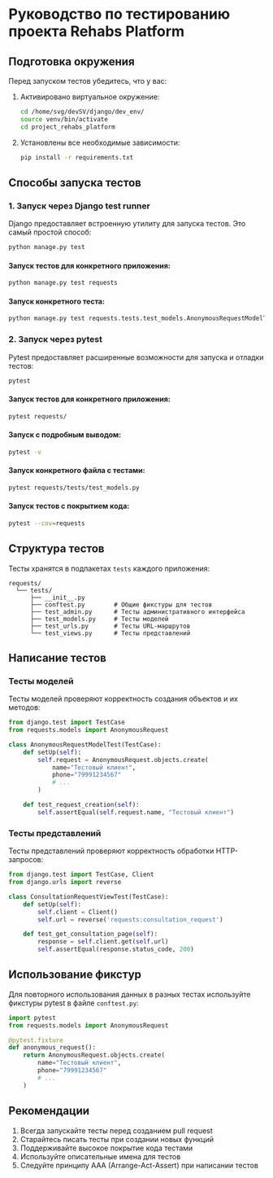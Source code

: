 # Руководство по тестированию проекта Rehabs Platform

## Подготовка окружения

Перед запуском тестов убедитесь, что у вас:

1. Активировано виртуальное окружение:

   ```bash
   cd /home/svg/devSV/django/dev_env/
   source venv/bin/activate
   cd project_rehabs_platform
   ```

2. Установлены все необходимые зависимости:
   ```bash
   pip install -r requirements.txt
   ```

## Способы запуска тестов

### 1. Запуск через Django test runner

Django предоставляет встроенную утилиту для запуска тестов. Это самый простой способ:

```bash
python manage.py test
```

#### Запуск тестов для конкретного приложения:

```bash
python manage.py test requests
```

#### Запуск конкретного теста:

```bash
python manage.py test requests.tests.test_models.AnonymousRequestModelTest
```

### 2. Запуск через pytest

Pytest предоставляет расширенные возможности для запуска и отладки тестов:

```bash
pytest
```

#### Запуск тестов для конкретного приложения:

```bash
pytest requests/
```

#### Запуск с подробным выводом:

```bash
pytest -v
```

#### Запуск конкретного файла с тестами:

```bash
pytest requests/tests/test_models.py
```

#### Запуск тестов с покрытием кода:

```bash
pytest --cov=requests
```

## Структура тестов

Тесты хранятся в подпакетах `tests` каждого приложения:

```
requests/
  └── tests/
      ├── __init__.py
      ├── conftest.py        # Общие фикстуры для тестов
      ├── test_admin.py      # Тесты административного интерфейса
      ├── test_models.py     # Тесты моделей
      ├── test_urls.py       # Тесты URL-маршрутов
      └── test_views.py      # Тесты представлений
```

## Написание тестов

### Тесты моделей

Тесты моделей проверяют корректность создания объектов и их методов:

```python
from django.test import TestCase
from requests.models import AnonymousRequest

class AnonymousRequestModelTest(TestCase):
    def setUp(self):
        self.request = AnonymousRequest.objects.create(
            name="Тестовый клиент",
            phone="79991234567"
            # ...
        )

    def test_request_creation(self):
        self.assertEqual(self.request.name, "Тестовый клиент")
```

### Тесты представлений

Тесты представлений проверяют корректность обработки HTTP-запросов:

```python
from django.test import TestCase, Client
from django.urls import reverse

class ConsultationRequestViewTest(TestCase):
    def setUp(self):
        self.client = Client()
        self.url = reverse('requests:consultation_request')

    def test_get_consultation_page(self):
        response = self.client.get(self.url)
        self.assertEqual(response.status_code, 200)
```

## Использование фикстур

Для повторного использования данных в разных тестах используйте фикстуры pytest в файле `conftest.py`:

```python
import pytest
from requests.models import AnonymousRequest

@pytest.fixture
def anonymous_request():
    return AnonymousRequest.objects.create(
        name="Тестовый клиент",
        phone="79991234567"
        # ...
    )
```

## Рекомендации

1. Всегда запускайте тесты перед созданием pull request
2. Старайтесь писать тесты при создании новых функций
3. Поддерживайте высокое покрытие кода тестами
4. Используйте описательные имена для тестов
5. Следуйте принципу AAA (Arrange-Act-Assert) при написании тестов
